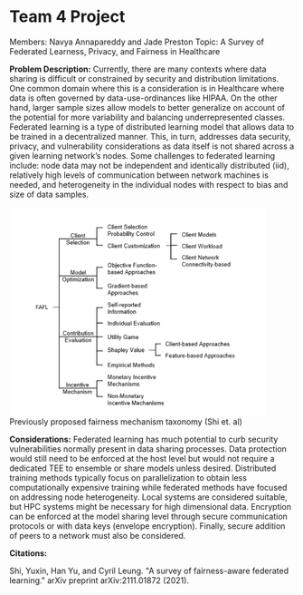 # Team 4 Project
Members: Navya Annapareddy and Jade Preston
Topic: A Survey of Federated Learness, Privacy, and Fairness in Healthcare

**Problem Description:** Currently, there are many contexts where data sharing is difficult or constrained by security and distribution limitations. One common domain where this is a consideration is in Healthcare where data is often governed by data-use-ordinances like HIPAA. On the other hand, larger sample sizes allow models to better generalize on account of the potential for more variability and balancing underrepresented classes. 
Federated learning is a type of distributed learning model that allows data to be trained in a decentralized manner. This, in turn, addresses data security, privacy, and vulnerability considerations as data itself is not shared across a given learning network’s nodes. Some challenges to federated learning include: node data may not be independent and identically distributed (iid), relatively high levels of communication between network machines is needed, and heterogeneity in the individual nodes with respect to bias and size of data samples. 

![Taxonomy](https://github.com/UVA-MLSys/DS7406/blob/main/Projects/Team%205/images/taxonomy.png)
Previously proposed fairness mechanism taxonomy (Shi et. al)

**Considerations:** Federated learning has much potential to curb security vulnerabilities normally present in data sharing processes. Data protection would still need to be enforced at the host level but would not require a dedicated TEE to ensemble or share models unless desired. Distributed training methods typically focus on parallelization to obtain less computationally expensive training while federated methods have focused on addressing node heterogeneity. Local systems are considered suitable, but  HPC systems might be necessary for high dimensional data. Encryption can be enforced at the model sharing level through secure communication protocols or with data keys (envelope encryption). Finally, secure addition of peers to a network must also be considered.

**Citations:**

Shi, Yuxin, Han Yu, and Cyril Leung. "A survey of fairness-aware federated learning." arXiv preprint arXiv:2111.01872 (2021). 
